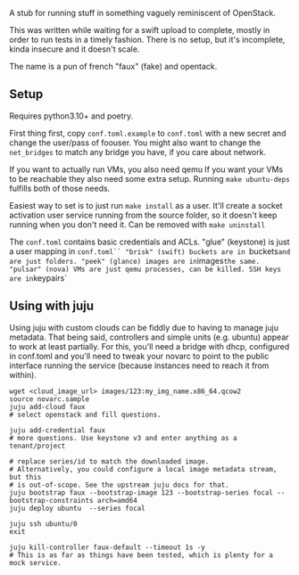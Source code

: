 A stub for running stuff in something vaguely reminiscent of OpenStack.

This was written while waiting for a swift upload to complete, mostly in order
to run tests in a timely fashion. There is no setup, but it's incomplete, kinda
insecure and it doesn't scale.

The name is a pun of french "faux" (fake) and opentack.

## Setup

Requires python3.10+ and poetry.

First thing first, copy `conf.toml.example` to `conf.toml` with a new secret
and change the user/pass of foouser. You might also want to change the
`net_bridges` to match any bridge you have, if you care about network.

If you want to actually run VMs, you also need qemu
If you want your VMs to be reachable they also need some extra setup.
Running `make ubuntu-deps` fulfills both of those needs.


Easiest way to set is to just run `make install` as a user.
It'll create a socket activation user service running from the source folder,
so it doesn't keep running when you don't need it.
Can be removed with `make uninstall`

The `conf.toml` contains basic credentials and ACLs.
"glue" (keystone) is just a user mapping in `conf.toml``
"brisk" (swift) buckets are in `buckets` and are just folders.
"peek" (glance) images are in `images` the same.
"pulsar" (nova) VMs are just qemu processes, can be killed. SSH keys are in `keypairs`


## Using with juju

Using juju with custom clouds can be fiddly due to having to manage juju
metadata. That being said, controllers and simple units (e.g. ubuntu) appear
to work at least partially.
For this, you'll need a bridge with dhcp, configured in conf.toml and you'll
need to tweak your novarc to point to the public interface running the service
(because instances need to reach it from within).


```
wget <cloud_image_url> images/123:my_img_name.x86_64.qcow2
source novarc.sample
juju add-cloud faux
# select openstack and fill questions.

juju add-credential faux
# more questions. Use keystone v3 and enter anything as a tenant/project

# replace series/id to match the downloaded image.
# Alternatively, you could configure a local image metadata stream, but this
# is out-of-scope. See the upstream juju docs for that.
juju bootstrap faux --bootstrap-image 123 --bootstrap-series focal --bootstrap-constraints arch=amd64
juju deploy ubuntu  --series focal

juju ssh ubuntu/0
exit

juju kill-controller faux-default --timeout 1s -y
# This is as far as things have been tested, which is plenty for a mock service.
```

